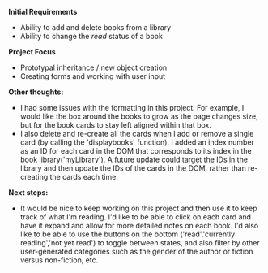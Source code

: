 **Initial Requirements**
+ Ability to add and delete books from a library
+ Ability to change the *read* status of a book

**Project Focus**
+ Prototypal inheritance / new object creation
+ Creating forms and working with user input

**Other thoughts:**
+ I had some issues with the formatting in this project. For example, I would like the box around the books to grow as the page changes size, but for the book cards to stay left aligned within that box.
+ I also delete and re-create all the cards when I add or remove a single card (by calling the 'displaybooks' function). I added an index number as an ID for each card in the DOM that corresponds to its index in the book library('myLibrary'). A future update could target the IDs in the library and then update the IDs of the cards in the DOM, rather than re-creating the cards each time. 

**Next steps:**
+ It would be nice to keep working on this project and then use it to keep track of what I'm reading. I'd like to be able to click on each card and have it expand and allow for more detailed notes on each book. I'd also like to be able to use the buttons on the bottom ('read','currently reading','not yet read') to toggle between states, and also filter by other user-generated categories such as the gender of the author or fiction versus non-fiction, etc. 

